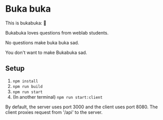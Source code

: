 # Buka buka

This is  bukabuka: 🐢

Bukabuka loves questions from weblab students. 

No questions make buka buka sad. 

You don't want to make Bukabuka sad.

## Setup

1. `npm install`
2. `npm run build`
3. `npm run start`
4. (In another terminal) `npm run start:client`

By default, the server uses port 3000 and the client uses port 8080. The client proxies request from '/api' to the server.
